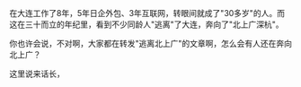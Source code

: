 在大连工作了8年，5年日企外包、3年互联网，转眼间就成了"30多岁"的人。而这在三十而立的年纪里，看到不少同龄人"逃离"了大连，奔向了"北上广深杭"。

你也许会说，不对啊，大家都在转发"逃离北上广"的文章啊，怎么会有人还在奔向北上广？

这里说来话长，